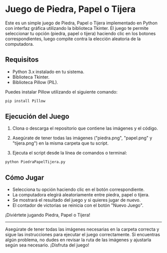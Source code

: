 # Juego de Piedra, Papel o Tijera

Este es un simple juego de Piedra, Papel o Tijera implementado en Python con interfaz gráfica utilizando la biblioteca Tkinter. El juego te permite seleccionar tu opción (piedra, papel o tijera) haciendo clic en los botones correspondientes, luego compite contra la elección aleatoria de la computadora.

## Requisitos

- Python 3.x instalado en tu sistema.
- Biblioteca Tkinter.
- Biblioteca Pillow (PIL).

Puedes instalar Pillow utilizando el siguiente comando:

```bash
pip install Pillow
```

## Ejecución del Juego

1. Clona o descarga el repositorio que contiene las imágenes y el código.

2. Asegúrate de tener todas las imágenes ("piedra.png", "papel.png" y "tijera.png") en la misma carpeta que tu script.

3. Ejecuta el script desde la línea de comandos o terminal:

```bash
python PiedraPapelTijera.py
```

## Cómo Jugar

- Selecciona tu opción haciendo clic en el botón correspondiente.
- La computadora elegirá aleatoriamente entre piedra, papel o tijera.
- Se mostrará el resultado del juego y si quieres jugar de nuevo.
- El contador de victorias se reinicia con el botón "Nuevo Juego".

¡Diviértete jugando Piedra, Papel o Tijera!

---

Asegúrate de tener todas las imágenes necesarias en la carpeta correcta y sigue las instrucciones para ejecutar el juego correctamente. Si encuentras algún problema, no dudes en revisar la ruta de las imágenes y ajustarla según sea necesario. ¡Disfruta del juego!

